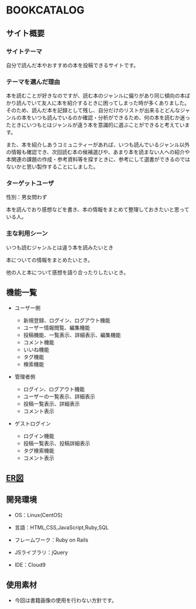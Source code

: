 # BOOKCATALOG

## サイト概要
### サイトテーマ

自分で読んだ本やおすすめの本を投稿できるサイトです。



### テーマを選んだ理由

本を読むことが好きなのですが、読む本のジャンルに偏りがあり同じ傾向の本ばかり読んでいて友人に本を紹介するときに困ってしまった時が多くありました。そのため、読んだ本を記録として残し、自分だけのリストが出来るとどんなジャンルの本をいつも読んでいるのか確認・分析ができるため、何の本を読むか迷ったときにいつもとはジャンルが違う本を意識的に選ぶことができると考えています。

また、本を紹介しあうコミュニティーがあれば、いつも読んでいるジャンル以外の情報も確認でき、次回読む本の候補選びや、あまり本を読まない人への紹介や本関連の課題の作成・参考資料等を探すときに、参考にして選書ができるのではないかと思い製作することにしました。



### ターゲットユーザ

性別：男女問わず

本を読んでおり感想などを書き、本の情報をまとめて整理しておきたいと思っている人。


### 主な利用シーン

いつも読むジャンルとは違う本を読みたいとき

本についての情報をまとめたいとき。

他の人と本について感想を語り合ったりしたいとき。



## 機能一覧
- ユーザー側
  - 新規登録、ログイン、ログアウト機能
  - ユーザー情報閲覧、編集機能
  - 投稿機能、一覧表示、詳細表示、編集機能
  - コメント機能
  - いいね機能
  - タグ機能
  - 検索機能

- 管理者側
  - ログイン、ログアウト機能
  - ユーザーの一覧表示、詳細表示
  - 投稿一覧表示、詳細表示
  - コメント表示

- ゲストログイン
  - ログイン機能
  - 投稿一覧表示、投稿詳細表示
  - タグ検索機能
  - コメント表示


## [ER図](https://app.diagrams.net/#G1UBHOg8vmip6bnVIvbg7tPIerkxFfRbqe#%7B%22pageId%22%3A%22IVcTBzLsUIyBtCpNOeJm%22%7D)


## 開発環境

- OS：Linux(CentOS)

- 言語：HTML,CSS,JavaScript,Ruby,SQL

- フレームワーク：Ruby on Rails

- JSライブラリ：jQuery

- IDE：Cloud9



## 使用素材

-  今回は書籍画像の使用を行わない方針です。